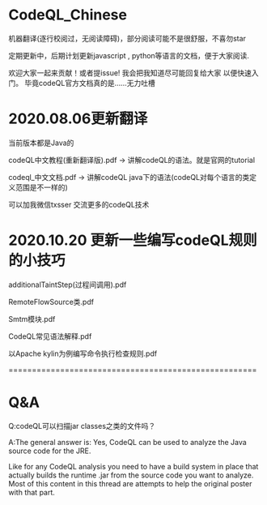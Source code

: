 # CodeQL_Chinese

机器翻译(逐行校阅过，无阅读障碍)，部分阅读可能不是很舒服，不喜勿star

定期更新中，后期计划更新javascript , python等语言的文档，便于大家阅读.

欢迎大家一起来贡献！或者提issue! 我会把我知道尽可能回复给大家 以便快速入门。 毕竟codeQL官方文档真的是……无力吐槽

# 2020.08.06更新翻译
当前版本都是Java的

codeQL中文教程(重新翻译版).pdf  -> 讲解codeQL的语法。就是官网的tutorial
  
codeql_中文文档.pdf -> 讲解codeQL java下的语法(codeQL对每个语言的类定义范围是不一样的)




可以加我微信txsser 交流更多的codeQL技术


# 2020.10.20 更新一些编写codeQL规则的小技巧


additionalTaintStep(过程间调用).pdf  

RemoteFlowSource类.pdf

Smtm模块.pdf 

CodeQL常见语法解释.pdf

以Apache kylin为例编写命令执行检查规则.pdf


=====================================================
# Q&A
Q:codeQL可以扫描jar classes之类的文件吗？


A:The general answer is: Yes, CodeQL can be used to analyze the Java source code for the JRE.

Like for any CodeQL analysis you need to have a build system in place that actually builds the runtime .jar from the source code you want to analyze. Most of this content in this thread are attempts to help the original poster with that part.



